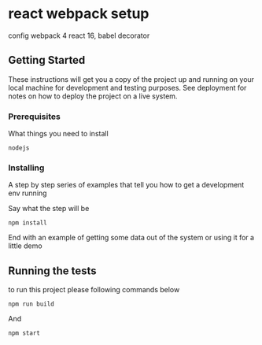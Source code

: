 # react webpack setup

config webpack 4 react 16, babel decorator

## Getting Started

These instructions will get you a copy of the project up and running on your local machine for development and testing purposes. See deployment for notes on how to deploy the project on a live system.

### Prerequisites

What things you need to install 

```
nodejs
```

### Installing

A step by step series of examples that tell you how to get a development env running

Say what the step will be

```
npm install
```

End with an example of getting some data out of the system or using it for a little demo

## Running the tests

to run this project please following commands below

```
npm run build
```
And 

```
npm start
```


